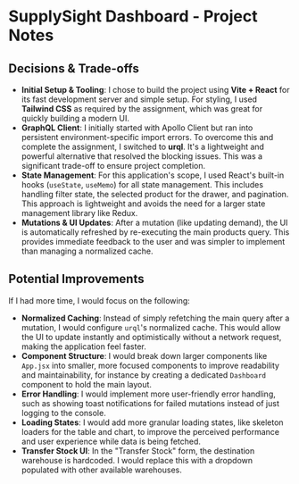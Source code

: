 # SupplySight Dashboard - Project Notes

## Decisions & Trade-offs

* **Initial Setup & Tooling**: I chose to build the project using **Vite + React** for its fast development server and simple setup. For styling, I used **Tailwind CSS** as required by the assignment, which was great for quickly building a modern UI.
* **GraphQL Client**: I initially started with Apollo Client but ran into persistent environment-specific import errors. To overcome this and complete the assignment, I switched to **urql**. It's a lightweight and powerful alternative that resolved the blocking issues. This was a significant trade-off to ensure project completion.
* **State Management**: For this application's scope, I used React's built-in hooks (`useState`, `useMemo`) for all state management. This includes handling filter state, the selected product for the drawer, and pagination. This approach is lightweight and avoids the need for a larger state management library like Redux.
* **Mutations & UI Updates**: After a mutation (like updating demand), the UI is automatically refreshed by re-executing the main products query. This provides immediate feedback to the user and was simpler to implement than managing a normalized cache.

## Potential Improvements

If I had more time, I would focus on the following:

* **Normalized Caching**: Instead of simply refetching the main query after a mutation, I would configure `urql`'s normalized cache. This would allow the UI to update instantly and optimistically without a network request, making the application feel faster.
* **Component Structure**: I would break down larger components like `App.jsx` into smaller, more focused components to improve readability and maintainability, for instance by creating a dedicated `Dashboard` component to hold the main layout.
* **Error Handling**: I would implement more user-friendly error handling, such as showing toast notifications for failed mutations instead of just logging to the console.
* **Loading States**: I would add more granular loading states, like skeleton loaders for the table and chart, to improve the perceived performance and user experience while data is being fetched.
* **Transfer Stock UI**: In the "Transfer Stock" form, the destination warehouse is hardcoded. I would replace this with a dropdown populated with other available warehouses.